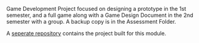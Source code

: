 Game Development Project focused on designing a prototype in the 1st semester, and a full game along with a Game Design Document in the 2nd semester with a group. A backup copy is in the Assessment Folder.

A [seperate repository](https://github.com/Dyanek/UnitySpellingTest) contains the project built for this module.